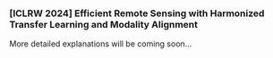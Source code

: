 ### [ICLRW 2024] Efficient Remote Sensing with Harmonized Transfer Learning and Modality Alignment

More detailed explanations will be coming soon...
